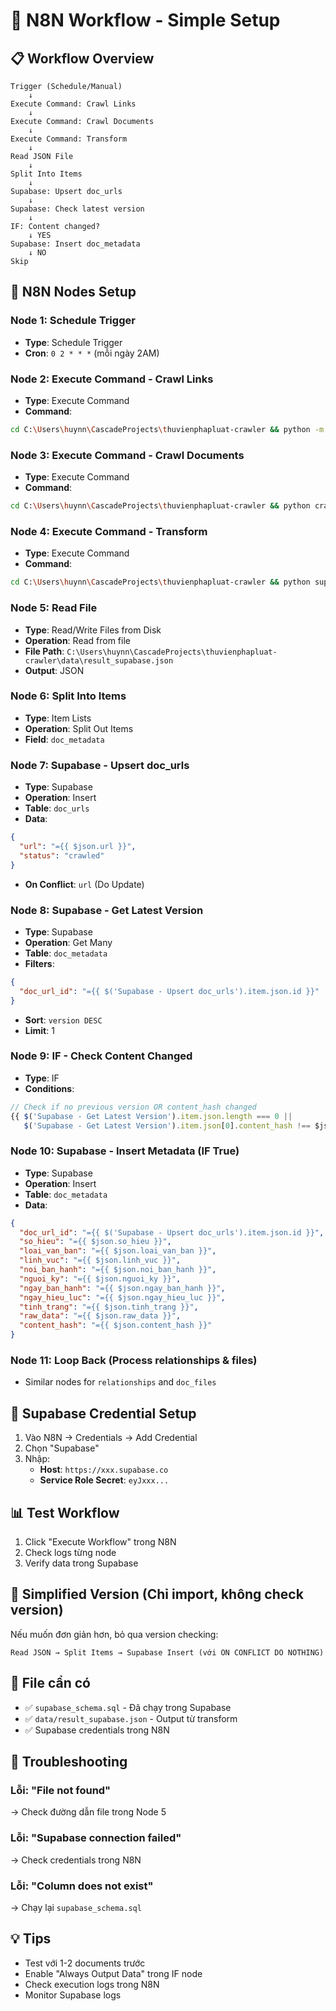 # 🤖 N8N Workflow - Simple Setup

## 📋 Workflow Overview

```
Trigger (Schedule/Manual)
    ↓
Execute Command: Crawl Links
    ↓
Execute Command: Crawl Documents
    ↓
Execute Command: Transform
    ↓
Read JSON File
    ↓
Split Into Items
    ↓
Supabase: Upsert doc_urls
    ↓
Supabase: Check latest version
    ↓
IF: Content changed?
    ↓ YES
Supabase: Insert doc_metadata
    ↓ NO
Skip
```

## 🔧 N8N Nodes Setup

### Node 1: Schedule Trigger
- **Type**: Schedule Trigger
- **Cron**: `0 2 * * *` (mỗi ngày 2AM)

### Node 2: Execute Command - Crawl Links
- **Type**: Execute Command
- **Command**: 
```bash
cd C:\Users\huynn\CascadeProjects\thuvienphapluat-crawler && python -m tvpl_crawler links-basic -u "https://thuvienphapluat.vn/page/tim-van-ban.aspx?keyword=&area=0&match=True&type=0&lan=1&status=-1&org=-1&field=-1&year=2025&page={page}" -o data/links.json --start-page 1 --end-page 5
```

### Node 3: Execute Command - Crawl Documents
- **Type**: Execute Command
- **Command**:
```bash
cd C:\Users\huynn\CascadeProjects\thuvienphapluat-crawler && python crawl_data_fast.py data/links.json data/result.json
```

### Node 4: Execute Command - Transform
- **Type**: Execute Command
- **Command**:
```bash
cd C:\Users\huynn\CascadeProjects\thuvienphapluat-crawler && python supabase_transform.py data/result.json
```

### Node 5: Read File
- **Type**: Read/Write Files from Disk
- **Operation**: Read from file
- **File Path**: `C:\Users\huynn\CascadeProjects\thuvienphapluat-crawler\data\result_supabase.json`
- **Output**: JSON

### Node 6: Split Into Items
- **Type**: Item Lists
- **Operation**: Split Out Items
- **Field**: `doc_metadata`

### Node 7: Supabase - Upsert doc_urls
- **Type**: Supabase
- **Operation**: Insert
- **Table**: `doc_urls`
- **Data**:
```json
{
  "url": "={{ $json.url }}",
  "status": "crawled"
}
```
- **On Conflict**: `url` (Do Update)

### Node 8: Supabase - Get Latest Version
- **Type**: Supabase
- **Operation**: Get Many
- **Table**: `doc_metadata`
- **Filters**:
```json
{
  "doc_url_id": "={{ $('Supabase - Upsert doc_urls').item.json.id }}"
}
```
- **Sort**: `version DESC`
- **Limit**: 1

### Node 9: IF - Check Content Changed
- **Type**: IF
- **Conditions**:
```javascript
// Check if no previous version OR content_hash changed
{{ $('Supabase - Get Latest Version').item.json.length === 0 || 
   $('Supabase - Get Latest Version').item.json[0].content_hash !== $json.content_hash }}
```

### Node 10: Supabase - Insert Metadata (IF True)
- **Type**: Supabase
- **Operation**: Insert
- **Table**: `doc_metadata`
- **Data**:
```json
{
  "doc_url_id": "={{ $('Supabase - Upsert doc_urls').item.json.id }}",
  "so_hieu": "={{ $json.so_hieu }}",
  "loai_van_ban": "={{ $json.loai_van_ban }}",
  "linh_vuc": "={{ $json.linh_vuc }}",
  "noi_ban_hanh": "={{ $json.noi_ban_hanh }}",
  "nguoi_ky": "={{ $json.nguoi_ky }}",
  "ngay_ban_hanh": "={{ $json.ngay_ban_hanh }}",
  "ngay_hieu_luc": "={{ $json.ngay_hieu_luc }}",
  "tinh_trang": "={{ $json.tinh_trang }}",
  "raw_data": "={{ $json.raw_data }}",
  "content_hash": "={{ $json.content_hash }}"
}
```

### Node 11: Loop Back (Process relationships & files)
- Similar nodes for `relationships` and `doc_files`

## 🔑 Supabase Credential Setup

1. Vào N8N → Credentials → Add Credential
2. Chọn "Supabase"
3. Nhập:
   - **Host**: `https://xxx.supabase.co`
   - **Service Role Secret**: `eyJxxx...`

## 📊 Test Workflow

1. Click "Execute Workflow" trong N8N
2. Check logs từng node
3. Verify data trong Supabase

## 🎯 Simplified Version (Chỉ import, không check version)

Nếu muốn đơn giản hơn, bỏ qua version checking:

```
Read JSON → Split Items → Supabase Insert (với ON CONFLICT DO NOTHING)
```

## 📁 File cần có

- ✅ `supabase_schema.sql` - Đã chạy trong Supabase
- ✅ `data/result_supabase.json` - Output từ transform
- ✅ Supabase credentials trong N8N

## 🐛 Troubleshooting

### Lỗi: "File not found"
→ Check đường dẫn file trong Node 5

### Lỗi: "Supabase connection failed"
→ Check credentials trong N8N

### Lỗi: "Column does not exist"
→ Chạy lại `supabase_schema.sql`

## 💡 Tips

- Test với 1-2 documents trước
- Enable "Always Output Data" trong IF node
- Check execution logs trong N8N
- Monitor Supabase logs
